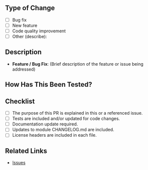<!--
Thank you for contributing to the Blobfuse2.
Please verify the following before submitting your PR, thank you!
-->
## Type of Change
<!-- Place an 'x' in the relevant box(es) -->
- [ ] Bug fix
- [ ] New feature
- [ ] Code quality improvement
- [ ] Other (describe):

## Description
<!-- Provide a short summary of the changes in this PR. Explain the purpose, context, and any background information needed to understand the changes. -->

- **Feature / Bug Fix**: (Brief description of the feature or issue being addressed)


## How Has This Been Tested?
<!-- Describe the testing strategy and any relevant details. Include information on how the change was tested (e.g., unit tests, integration tests, manual testing). If tests were added, specify what scenarios they cover. -->

## Checklist
<!-- Place an 'x' in the relevant box(es) -->
- [ ] The purpose of this PR is explained in this or a referenced issue.
- [ ] Tests are included and/or updated for code changes.
- [ ] Documentation update required.
- [ ] Updates to module CHANGELOG.md are included.
- [ ] License headers are included in each file.

## Related Links
- [Issues](<link>)
<!--  please add the following info if they were relavant to the PR.
- [Documents](<link>)
- [Email Subject]
-->